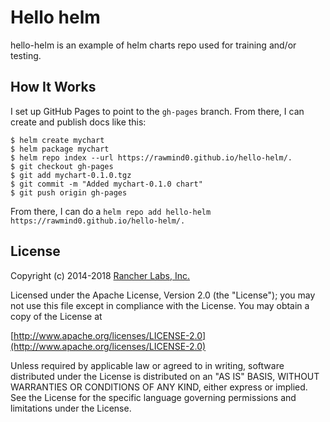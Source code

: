 Hello helm
==========

hello-helm is an example of helm charts repo used for training and/or testing.

## How It Works

I set up GitHub Pages to point to the `gh-pages` branch. From there, I can
create and publish docs like this:

```console
$ helm create mychart
$ helm package mychart
$ helm repo index --url https://rawmind0.github.io/hello-helm/.
$ git checkout gh-pages
$ git add mychart-0.1.0.tgz
$ git commit -m "Added mychart-0.1.0 chart"
$ git push origin gh-pages
```

From there, I can do a `helm repo add hello-helm
https://rawmind0.github.io/hello-helm/.`

## License
Copyright (c) 2014-2018 [Rancher Labs, Inc.](http://rancher.com)

Licensed under the Apache License, Version 2.0 (the "License");
you may not use this file except in compliance with the License.
You may obtain a copy of the License at

[http://www.apache.org/licenses/LICENSE-2.0](http://www.apache.org/licenses/LICENSE-2.0)

Unless required by applicable law or agreed to in writing, software
distributed under the License is distributed on an "AS IS" BASIS,
WITHOUT WARRANTIES OR CONDITIONS OF ANY KIND, either express or implied.
See the License for the specific language governing permissions and
limitations under the License.
